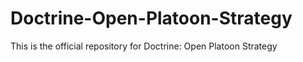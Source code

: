 # Doctrine-Open-Platoon-Strategy
This is the official repository for Doctrine: Open Platoon Strategy
